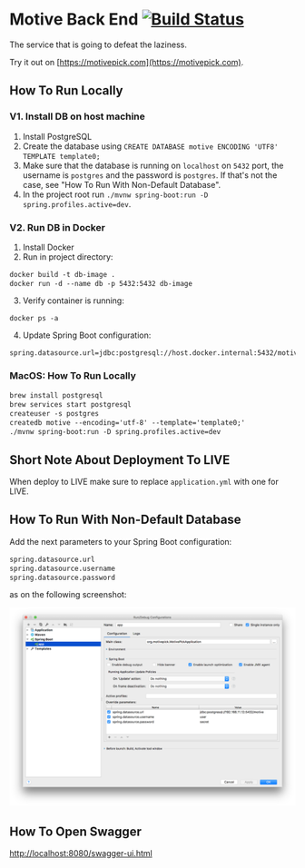 # Motive Back End [![Build Status](https://travis-ci.com/motivepick/motive-back-end.svg?branch=master)](https://travis-ci.com/motivepick/motive-back-end)

The service that is going to defeat the laziness.

Try it out on [https://motivepick.com](https://motivepick.com).

## How To Run Locally

### V1. Install DB on host machine
1. Install PostgreSQL
2. Create the database using `CREATE DATABASE motive ENCODING 'UTF8' TEMPLATE template0;`
3. Make sure that the database is running on `localhost` on `5432` port, the username is `postgres` and the password is `postgres`. If that's not the case, see "How To Run With Non-Default Database".
3. In the project root run `./mvnw spring-boot:run -D spring.profiles.active=dev`.

### V2. Run DB in Docker
1. Install Docker
2. Run in project directory:
```
docker build -t db-image .
docker run -d --name db -p 5432:5432 db-image
```
3. Verify container is running:
```
docker ps -a
```
4. Update Spring Boot configuration:
```
spring.datasource.url=jdbc:postgresql://host.docker.internal:5432/motive
```

### MacOS: How To Run Locally

```
brew install postgresql
brew services start postgresql
createuser -s postgres
createdb motive --encoding='utf-8' --template='template0;'
./mvnw spring-boot:run -D spring.profiles.active=dev
```

## Short Note About Deployment To LIVE

When deploy to LIVE make sure to replace `application.yml` with one for LIVE.

## How To Run With Non-Default Database

Add the next parameters to your Spring Boot configuration:

```
spring.datasource.url
spring.datasource.username
spring.datasource.password
```

as on the following screenshot:

![Spring Boot Config](springboot_local_config.png)

## How To Open Swagger

[http://localhost:8080/swagger-ui.html](http://localhost:8080/swagger-ui.html)
